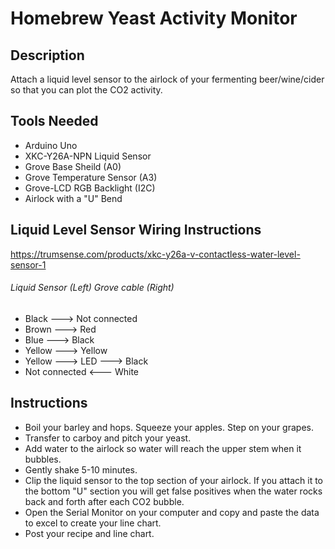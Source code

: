 # Homebrew Yeast Activity Monitor

## Description
Attach a liquid level sensor to the airlock of your fermenting beer/wine/cider so that you can plot the CO2 activity.

## Tools Needed
- Arduino Uno 
- XKC-Y26A-NPN Liquid Sensor
- Grove Base Sheild (A0)
- Grove Temperature Sensor (A3)
- Grove-LCD RGB Backlight (I2C)
- Airlock with a "U" Bend

## Liquid Level Sensor Wiring Instructions
https://trumsense.com/products/xkc-y26a-v-contactless-water-level-sensor-1
###### Liquid Sensor (Left) Grove cable (Right)
- Black ---> Not connected
- Brown ---> Red
- Blue ---> Black
- Yellow ---> Yellow
- Yellow ---> LED ---> Black
- Not connected <--- White

## Instructions
- Boil your barley and hops. Squeeze your apples. Step on your grapes. 
- Transfer to carboy and pitch your yeast.
- Add water to the airlock so water will reach the upper stem when it bubbles.
- Gently shake 5-10 minutes.
- Clip the liquid sensor to the top section of your airlock. If you attach it to the bottom "U" section you will get false positives when the water rocks back and forth after each CO2 bubble.
- Open the Serial Monitor on your computer and copy and paste the data to excel to create your line chart.
- Post your recipe and line chart.



